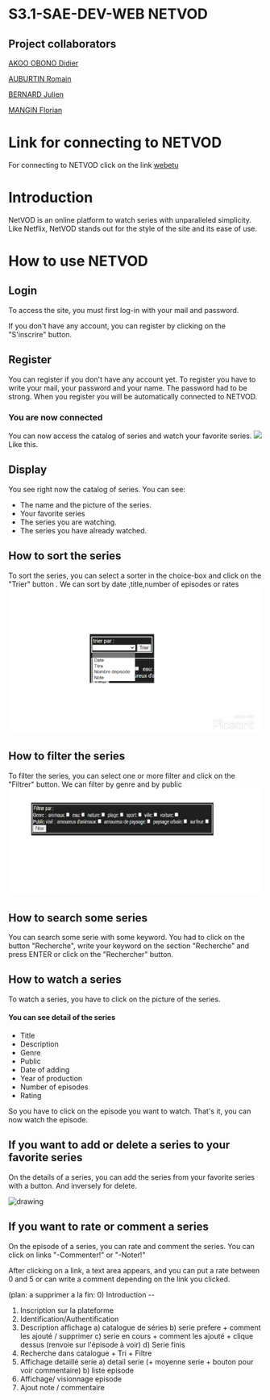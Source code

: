# S3.1-SAE-DEV-WEB NETVOD
## Project collaborators
[AKOO OBONO Didier](https://github.com/DIDIer5454) 

[AUBURTIN Romain](https://github.com/Romain0A)

[BERNARD Julien](https://github.com/julienBernard3)

[MANGIN Florian](https://github.com/Flotss)

# Link for connecting to NETVOD
For connecting to NETVOD click on the link [webetu](https://webetu.iutnc.univ-lorraine.fr/www/mangin215u/Deuxi%c3%a8me%20ann%c3%a9e/S3.1-SAE-DEV-WEB/)


# Introduction
NetVOD is an online platform to watch series with unparalleled simplicity. 
Like Netflix, NetVOD stands out for the style of the site and its ease of use.

# How to use NETVOD
## Login
To access the site, you must first log-in with your mail and password. 

If you don't have any account, you can register by clicking on the "S'inscrire" button.

## Register
You can register if you don't have any account yet. 
To register you have to write your mail, your password and your name.
The password had to be strong.
When you register you will be automatically connected to NETVOD.

### You are now connected
You can now access the catalog of series and watch your favorite series.
![](https://i.imgur.com/z1wF1vC.png)
Like this.

## Display
You see right now the catalog of series.
You can see:
- The name and the picture of the series.
- Your favorite series
- The series you are watching.
- The series you have already watched.

## How to sort the series
To sort the series, you can select a sorter in 
the choice-box and click on the "Trier" button .
We can sort by date ,title,number of episodes or rates
<img src="TrieImgur.png">

## How to filter the series
To filter the series, you can select 
one or more filter and click on the "Filtrer" button.
We can filter by genre and by public 
<img src="filtre.png">
## How to search some series
You can search some serie with some keyword. 
You had to click on the button "Recherche",
write your keyword on the section "Recherche"
and press ENTER or click on the "Rechercher" button.


## How to watch a series
To watch a series, you have to click on the picture of the series.

#### You can see detail of the series
- Title
- Description
- Genre
- Public
- Date of adding
- Year of production
- Number of episodes
- Rating

So you have to click on the episode you want to watch.
That's it, you can now watch the episode.

#### 

## If you want to add or delete a series to your favorite series
On the details of a series, you can add the series from your favorite series with a button.
And inversely for delete.

<img src="https://i.imgur.com/xA5YqiH.png" alt="drawing" width="250"/>

## If you want to rate or comment a series
On the episode of a series, you can rate and comment the series.
You can click on links "-Commenter!" or "-Noter!"

After clicking on a link, a text area appears, and 
you can put a rate between 0 and 5 or can write a comment 
depending on the link you clicked.








(plan: a supprimer a la fin:
0) Introduction --
1) Inscription sur la plateforme
2) Identification/Authentification
3) Description affichage
a) catalogue de séries
b) serie prefere + comment les ajouté / supprimer
c) serie en cours + comment les ajouté + clique dessus (renvoie sur l'épisode à voir)
d) Serie finis
4) Recherche dans catalogue + Tri + Filtre
5) Affichage detaillé serie
a) detail serie (+ moyenne serie + bouton pour voir commentaire)
b) liste episode
6) Affichage/ visionnage episode
7) Ajout note / commentaire
